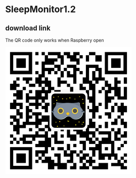 # SleepMonitor1.2
## download link
The QR code only works when Raspberry open

![](https://github.com/WKU-CPS4951/SleepMonitor1.2/blob/main/link.png)
